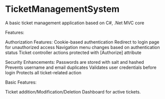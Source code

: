 # TicketManagementSystem
A basic ticket management application based on C#, .Net MVC core

Features:

Authorization Features:
Cookie-based authentication
Redirect to login page for unauthorized access
Navigation menu changes based on authentication status
Ticket controller actions protected with [Authorize] attribute

Security Enhancements:
Passwords are stored with salt and hashed
Prevents username and email duplicates
Validates user credentials before login
Protects all ticket-related action

Basic Features:

Ticket addition/Modification/Deletion
Dashboard for active tickets.


